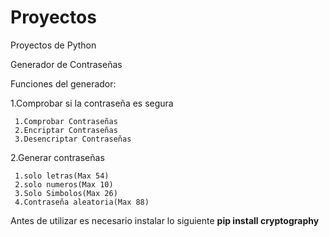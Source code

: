 # Proyectos
 Proyectos de Python
 


Generador de Contraseñas 

Funciones del generador:

1.Comprobar si la contraseña es segura

     1.Comprobar Contraseñas
     2.Encriptar Contraseñas
     3.Desencriptar Contraseñas
   

2.Generar contraseñas

     1.solo letras(Max 54)
     2.solo numeros(Max 10)
     3.Solo Simbolos(Max 26)  
     4.Contraseña aleatoria(Max 88)
    
   
  
  
Antes de utilizar es necesario instalar lo siguiente **pip install cryptography**
